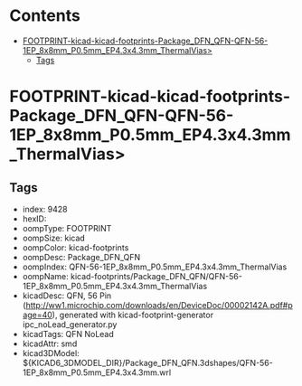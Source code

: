 



Contents
========

* [FOOTPRINT-kicad-kicad-footprints-Package_DFN_QFN-QFN-56-1EP_8x8mm_P0.5mm_EP4.3x4.3mm_ThermalVias>](#footprint-kicad-kicad-footprints-package_dfn_qfn-qfn-56-1ep_8x8mm_p05mm_ep43x43mm_thermalvias)
	* [Tags](#tags)

# FOOTPRINT-kicad-kicad-footprints-Package_DFN_QFN-QFN-56-1EP_8x8mm_P0.5mm_EP4.3x4.3mm_ThermalVias>

## Tags

- index: 9428
- hexID: 
- oompType: FOOTPRINT
- oompSize: kicad
- oompColor: kicad-footprints
- oompDesc: Package_DFN_QFN
- oompIndex: QFN-56-1EP_8x8mm_P0.5mm_EP4.3x4.3mm_ThermalVias
- oompName: kicad-footprints/Package_DFN_QFN/QFN-56-1EP_8x8mm_P0.5mm_EP4.3x4.3mm_ThermalVias
- kicadDesc: QFN, 56 Pin (http://ww1.microchip.com/downloads/en/DeviceDoc/00002142A.pdf#page=40), generated with kicad-footprint-generator ipc_noLead_generator.py
- kicadTags: QFN NoLead
- kicadAttr: smd
- kicad3DModel: ${KICAD6_3DMODEL_DIR}/Package_DFN_QFN.3dshapes/QFN-56-1EP_8x8mm_P0.5mm_EP4.3x4.3mm.wrl
